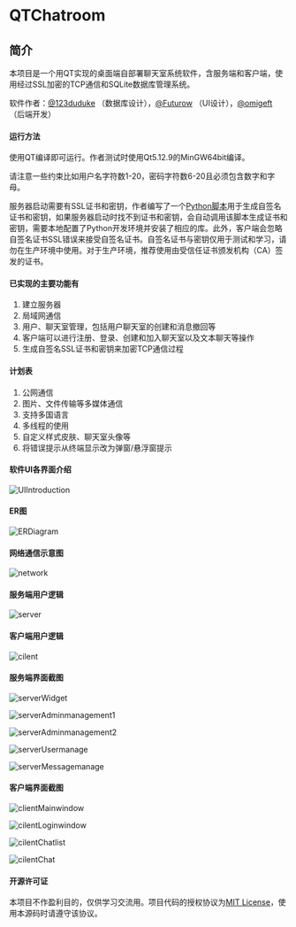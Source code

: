 # QTChatroom

## 简介
本项目是一个用QT实现的桌面端自部署聊天室系统软件，含服务端和客户端，使用经过SSL加密的TCP通信和SQLite数据库管理系统。

软件作者：[@123duduke](https://github.com/123duduke) （数据库设计），[@Futurow](https://github.com/Futurow) （UI设计），[@omigeft](https://github.com/omigeft) （后端开发）

#### 运行方法

使用QT编译即可运行。作者测试时使用Qt5.12.9的MinGW64bit编译。

请注意一些约束比如用户名字符数1-20，密码字符数6-20且必须包含数字和字母。

服务器启动需要有SSL证书和密钥，作者编写了一个[Python脚本](server/src/generatecertandkey.py)用于生成自签名证书和密钥，如果服务器启动时找不到证书和密钥，会自动调用该脚本生成证书和密钥，需要本地配置了Python开发环境并安装了相应的库。此外，客户端会忽略自签名证书SSL错误来接受自签名证书。自签名证书与密钥仅用于测试和学习，请勿在生产环境中使用。对于生产环境，推荐使用由受信任证书颁发机构（CA）签发的证书。

#### 已实现的主要功能有
1. 建立服务器
2. 局域网通信
3. 用户、聊天室管理，包括用户聊天室的创建和消息撤回等
4. 客户端可以进行注册、登录、创建和加入聊天室以及文本聊天等操作
5. 生成自签名SSL证书和密钥来加密TCP通信过程

#### 计划表
1. 公网通信
2. 图片、文件传输等多媒体通信
3. 支持多国语言
4. 多线程的使用
5. 自定义样式皮肤、聊天室头像等
6. 将错误提示从终端显示改为弹窗/悬浮窗提示

#### 软件UI各界面介绍

![UIIntroduction](assets/UIIntroduction.png)

#### ER图

![ERDiagram](assets/ERDiagram.png)

#### 网络通信示意图

![network](assets/network.png)

#### 服务端用户逻辑

![server](assets/server.png)

#### 客户端用户逻辑

![cilent](assets/client.png)

#### 服务端界面截图

![serverWidget](assets/serverWidget.png)

![serverAdminmanagement1](assets/serverAdminmanagement1.png)

![serverAdminmanagement2](assets/serverAdminmanagement2.png)

![serverUsermanage](assets/serverUsermanage.png)

![serverMessagemanage](assets/serverMessagemanage.png)

#### 客户端界面截图

![clientMainwindow](assets/clientMainwindow.png)

![cilentLoginwindow](assets/clientLoginwindow.png)

![cilentChatlist](assets/clientChatlist.png)

![cilentChat](assets/clientChat.png)

#### 开源许可证

本项目不作盈利目的，仅供学习交流用。项目代码的授权协议为[MIT License](LICENSE)，使用本源码时请遵守该协议。
